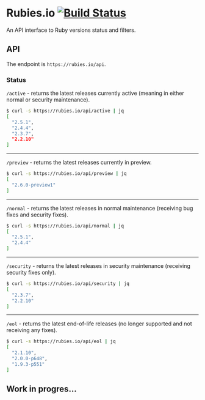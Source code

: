 # Rubies.io [![Build Status](https://travis-ci.org/epistrephein/rubies.svg?branch=master)](https://travis-ci.org/epistrephein/rubies)

An API interface to Ruby versions status and filters.

## API

The endpoint is `https://rubies.io/api`.

### Status

`/active` - returns the latest releases currently active (meaning in either normal or security maintenance).

```bash
$ curl -s https://rubies.io/api/active | jq
[
  "2.5.1",
  "2.4.4",
  "2.3.7",
  "2.2.10"
]
```

---

`/preview` - returns the latest releases currently in preview.

```bash
$ curl -s https://rubies.io/api/preview | jq
[
  "2.6.0-preview1"
]
```

---

`/normal` - returns the latest releases in normal maintenance (receiving bug fixes and security fixes).

```bash
$ curl -s https://rubies.io/api/normal | jq
[
  "2.5.1",
  "2.4.4"
]
```

---

`/security` - returns the latest releases in security maintenance (receiving security fixes only).

```bash
$ curl -s https://rubies.io/api/security | jq
[
  "2.3.7",
  "2.2.10"
]
```

---

`/eol` - returns the latest end-of-life releases (no longer supported and not receiving any fixes).

```bash
$ curl -s https://rubies.io/api/eol | jq
[
  "2.1.10",
  "2.0.0-p648",
  "1.9.3-p551"
]
```

## Work in progres...
